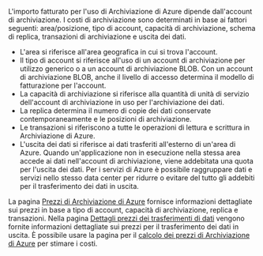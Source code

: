 L'importo fatturato per l'uso di Archiviazione di Azure dipende dall'account di archiviazione. I costi di archiviazione sono determinati in base ai fattori seguenti: area/posizione, tipo di account, capacità di archiviazione, schema di replica, transazioni di archiviazione e uscita dei dati.

* L'area si riferisce all'area geografica in cui si trova l'account.
* Il tipo di account si riferisce all'uso di un account di archiviazione per utilizzo generico o a un account di archiviazione BLOB. Con un account di archiviazione BLOB, anche il livello di accesso determina il modello di fatturazione per l'account.
* La capacità di archiviazione si riferisce alla quantità di unità di servizio dell'account di archiviazione in uso per l'archiviazione dei dati.
* La replica determina il numero di copie dei dati conservate contemporaneamente e le posizioni di archiviazione.
* Le transazioni si riferiscono a tutte le operazioni di lettura e scrittura in Archiviazione di Azure.
* L'uscita dei dati si riferisce ai dati trasferiti all'esterno di un'area di Azure. Quando un'applicazione non in esecuzione nella stessa area accede ai dati nell'account di archiviazione, viene addebitata una quota per l'uscita dei dati. Per i servizi di Azure è possibile raggruppare dati e servizi nello stesso data center per ridurre o evitare del tutto gli addebiti per il trasferimento dei dati in uscita.

La pagina [Prezzi di Archiviazione di Azure](https://azure.microsoft.com/pricing/details/storage/) fornisce informazioni dettagliate sui prezzi in base a tipo di account, capacità di archiviazione, replica e transazioni. Nella pagina [Dettagli prezzi dei trasferimenti di dati](https://azure.microsoft.com/pricing/details/data-transfers/) vengono fornite informazioni dettagliate sui prezzi per il trasferimento dei dati in uscita. È possibile usare la pagina per il [calcolo dei prezzi di Archiviazione di Azure](https://azure.microsoft.com/pricing/calculator/?scenario=data-management) per stimare i costi.

